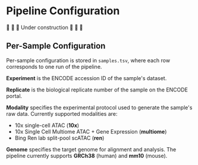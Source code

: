 # Pipeline Configuration

🚧 🚧 🚧 Under construction 🚧 🚧 🚧

## Per-Sample Configuration

Per-sample configuration is stored in `samples.tsv`, where each row corresponds to one run of the pipeline. 

**Experiment** is the ENCODE accession ID of the sample's dataset.

**Replicate** is the biological replicate number of the sample on the ENCODE portal.

**Modality** specifies the experimental protocol used to generate the sample's raw data. Currently supported modalities are:
- 10x single-cell ATAC (**10x**)
- 10x Single Cell Multiome ATAC + Gene Expression (**multiome**)
- Bing Ren lab split-pool scATAC (**ren**)

**Genome** specifies the target genome for alignment and analysis. The pipeline currently supports **GRCh38** (human) and **mm10** (mouse).